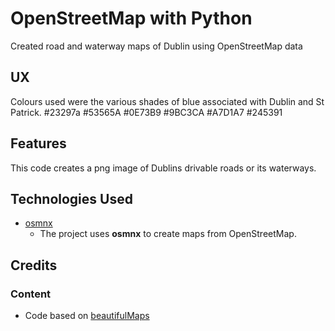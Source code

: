 # OpenStreetMap with Python

Created road and waterway maps of Dublin using OpenStreetMap data
 
## UX
 
Colours used were the various shades of blue associated with Dublin and St Patrick. 
#23297a
#53565A
#0E73B9
#9BC3CA
#A7D1A7
#245391


## Features

This code creates a png image of Dublins drivable roads or its waterways. 
 

## Technologies Used

- [osmnx](https://github.com/gboeing/osmnx)
    - The project uses **osmnx** to create maps from OpenStreetMap.

## Credits

### Content
- Code based on [beautifulMaps](https://github.com/CarlosLannister/beautifulMaps)